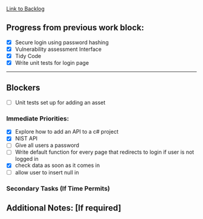 
[Link to Backlog](https://github.com/cyberianwilderness/CMP307-Backlog/issues)
## Progress from previous work block:

- [x] Secure login using password hashing
- [x] Vulnerability assessment Interface
- [x] Tidy Code
- [x] Write unit tests for login page

---

## Blockers
- [ ] Unit tests set up for adding an asset
### Immediate Priorities:
- [x] Explore how to add an API to a c# project
- [x] NIST API
- [ ] Give all users a password
- [ ] Write default function for every page that redirects to login if user is not logged in
- [x] check data as soon as it comes in
- [ ] allow user to insert null in 

### Secondary Tasks (If Time Permits)
## Additional Notes: [If required]


